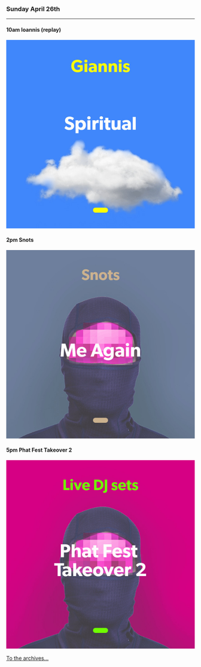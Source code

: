 ### Sunday April 26th
---

#### 10am Ioannis (replay)
![alt-text](assets/owner/images/20200412-10am.jpeg)

#### 2pm Snots
![alt-text](assets/owner/images/20200426-2pm.jpeg)

#### 5pm Phat Fest Takeover 2
![alt-text](assets/owner/images/20200426-5pm.jpeg)


[To the archives...](archive.html)
